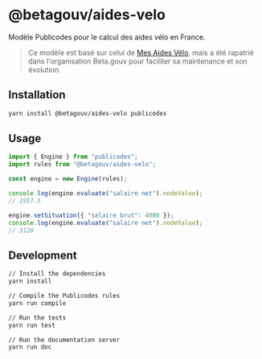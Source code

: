 # @betagouv/aides-velo

Modèle Publicodes pour le calcul des aides vélo en France.

> Ce modèle est basé sur celui de [Mes Aides Vélo](https://mesaidesvelo.fr/),
> mais a été rapatrié dans l'organisation Beta.gouv pour faciliter sa
> maintenance et son évolution.

## Installation

```sh
yarn install @betagouv/aides-velo publicodes
```

## Usage

```typescript
import { Engine } from "publicodes";
import rules from "@betagouv/aides-velo";

const engine = new Engine(rules);

console.log(engine.evaluate("salaire net").nodeValue);
// 1957.5

engine.setSituation({ "salaire brut": 4000 });
console.log(engine.evaluate("salaire net").nodeValue);
// 3120
```

## Development

```sh
// Install the dependencies
yarn install

// Compile the Publicodes rules
yarn run compile

// Run the tests
yarn run test

// Run the documentation server
yarn run doc
```

